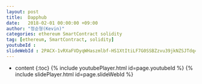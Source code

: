 ```yaml
---
layout: post
title:  Dapphub
date:   2018-02-01 00:00:00 +09:00
author: "정순형(Kevin)"
categories: ethereum SmartContract solidity
tag: [ethereum, SmartContract, solidity]
youtubeId :
slideWebId : 2PACX-1vRXaFVDyqWHaszmlbf-HS1XtItiLF7G0SSBZzvu39jkNZSJTdq4HFgFM6u02red19U56hxemjub1EH5
---
```

* content
{:toc}
{% include youtubePlayer.html id=page.youtubeId %}
{% include slidePlayer.html id=page.slideWebId %}
